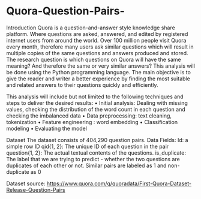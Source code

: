 # Quora-Question-Pairs-
Introduction
Quora is a question-and-answer style knowledge share platform. Where  questions are asked, answered, and edited by registered internet users from around the world. Over 100 million people visit Quora every month, therefore many users ask similar questions which will result in multiple copies of the same questions and answers produced and stored. The research question is which questions on Quora will have the same meaning? And therefore the same or very similar answers? This analysis will be done using the Python programming language. The main objective is to give the reader and writer a better experience by finding the most suitable and related answers to their questions quickly and efficiently. 

This analysis will include but not limited to the following techniques and steps to deliver the desired results:
•	Initial analysis: Dealing with missing values, checking the distribution of the word count in each question and checking the imbalanced data 
•	Data preprocessing: text cleaning, tokenization 
•	Feature engineering : word embedding 
•	Classification modeling 
•	Evaluating the model  

Dataset
The dataset consists of 404,290 question pairs.
Data Fields:
Id: a simple row ID
qid{1, 2}: The unique ID of each question in the pair
question{1, 2}: The actual textual contents of the questions.
is_duplicate: The label that we are trying to predict - whether the two questions are duplicates of each other or not. Similar pairs are labeled as 1 and non-duplicate as 0 

Dataset source:
https://www.quora.com/q/quoradata/First-Quora-Dataset-Release-Question-Pairs


